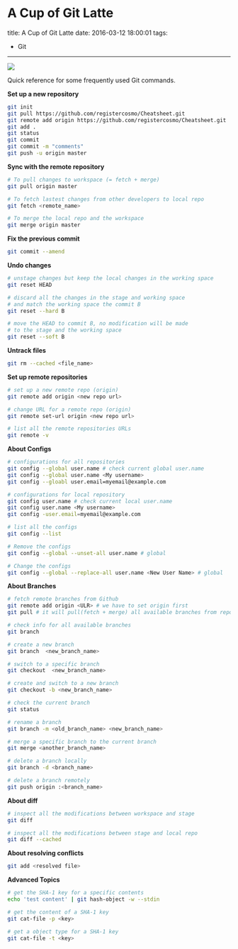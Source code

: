 
# A Cup of Git Latte

title: A Cup of Git Latte
date: 2016-03-12 18:00:01
tags:
- Git

----------

<img src="https://git-scm.com/book/en/v2/book/01-introduction/images/areas.png" style="max-height: 350px;"/>

Quick reference for some frequently used Git commands.

<!--more-->
**Set up a new repository**

```bash
git init
git pull https://github.com/registercosmo/Cheatsheet.git
git remote add origin https://github.com/registercosmo/Cheatsheet.git
git add .
git status
git commit
git commit -m "comments"
git push -u origin master
```

**Sync with the remote repository**

```bash
# To pull changes to workspace (= fetch + merge)
git pull origin master

# To fetch lastest changes from other developers to local repo
git fetch <remote_name>

# To merge the local repo and the workspace
git merge origin master
```

**Fix the previous commit**

```bash
git commit --amend
```

**Undo changes**

```bash
# unstage changes but keep the local changes in the working space
git reset HEAD

# discard all the changes in the stage and working space
# and match the working space the commit B
git reset --hard B

# move the HEAD to commit B, no modification will be made
# to the stage and the working space
git reset --soft B
```

**Untrack files**

```bash
git rm --cached <file_name>
```

**Set up remote repositories**

```bash
# set up a new remote repo (origin)
git remote add origin <new repo url>

# change URL for a remote repo (origin)
git remote set-url origin <new repo url>

# list all the remote repositories URLs
git remote -v
```

**About Configs**

```bash
# configurations for all repositories
git config --global user.name # check current global user.name
git config --global user.name <My username>
git config --gloabl user.email=myemail@example.com

# configurations for local repository
git config user.name # check current local user.name
git config user.name <My username>
git config -user.email=myemail@example.com

# list all the configs
git config --list

# Remove the configs
git config --global --unset-all user.name # global

# Change the configs
git config --global --replace-all user.name <New User Name> # global
```


**About Branches**

```bash
# fetch remote branches from Github
git remote add origin <ULR> # we have to set origin first
git pull # it will pull(fetch + merge) all available branches from repositories

# check info for all available branches
git branch

# create a new branch
git branch  <new_branch_name>

# switch to a specific branch
git checkout  <new_branch_name>

# create and switch to a new branch
git checkout -b <new_branch_name>

# check the current branch
git status

# rename a branch
git branch -m <old_branch_name> <new_branch_name>

# merge a specific branch to the current branch
git merge <another_branch_name>

# delete a branch locally
git branch -d <branch_name>

# delete a branch remotely
git push origin :<branch_name>
```

**About diff**

```bash
# inspect all the modifications between workspace and stage
git diff

# inspect all the modifications between stage and local repo
git diff --cached
```

**About resolving conflicts**

```bash
git add <resolved file>
```

**Advanced Topics**

```bash
# get the SHA-1 key for a specific contents
echo 'test content' | git hash-object -w --stdin

# get the content of a SHA-1 key
git cat-file -p <key>

# get a object type for a SHA-1 key
git cat-file -t <key>
```


